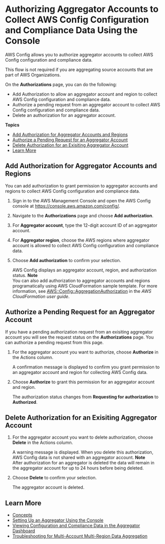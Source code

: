 # Authorizing Aggregator Accounts to Collect AWS Config Configuration and Compliance Data Using the Console<a name="authorize-aggregator-account-console"></a>

AWS Config allows you to authorize aggregator accounts to collect AWS Config configuration and compliance data\. 

This flow is not required if you are aggregating source accounts that are part of AWS Organizations\.

On the **Authorizations** page, you can do the following:
+ Add Authorization to allow an aggregator account and region to collect AWS Config configuration and compliance data\.
+ Authorize a pending request from an aggregator account to collect AWS Config configuration and compliance data\.
+ Delete an authorization for an aggregator account\.

**Topics**
+ [Add Authorization for Aggregator Accounts and Regions](#add-authorization-console)
+ [Authorize a Pending Request for an Aggregator Account](#authorization-pending-request-console)
+ [Delete Authorization for an Exisiting Aggregator Account](#delete-authorization-console)
+ [Learn More](#learn-more-setup-console)

## Add Authorization for Aggregator Accounts and Regions<a name="add-authorization-console"></a>

You can add authorization to grant permission to aggregator accounts and regions to collect AWS Config configuration and compliance data\.

1. Sign in to the AWS Management Console and open the AWS Config console at [https://console\.aws\.amazon\.com/config/](https://console.aws.amazon.com/config/)\.

1. Navigate to the **Authorizations** page and choose **Add authorization**\.

1. For **Aggregator account**, type the 12\-digit account ID of an aggregator account\.

1. For **Aggregator region**, choose the AWS regions where aggregator account is allowed to collect AWS Config configuration and compliance data\.

1. Choose **Add authorization** to confirm your selection\.

   AWS Config displays an aggregator account, region, and authorization status\.
**Note**  
You can also add authorization to aggregator accounts and regions programatically using AWS CloudFormation sample template\. For more information, see [AWS::Config::AggregationAuthorization](https://docs.aws.amazon.com/AWSCloudFormation/latest/UserGuide/aws-resource-config-aggregationauthorization.html) in the *AWS CloudFormation user guide*\.

## Authorize a Pending Request for an Aggregator Account<a name="authorization-pending-request-console"></a>

If you have a pending authorization request from an exisiting aggregator account you will see the request status on the **Authorizations** page\. You can authorize a pending request from this page\.

1. For the aggregator account you want to authorize, choose **Authorize** in the Actions column\.

   A confirmation message is displayed to confirm you grant permission to an aggregator account and region for collecting AWS Config data\.

1. Choose **Authorize** to grant this permission for an aggregator account and region\.

   The authorization status changes from **Requesting for authorization** to **Authorized**\.

## Delete Authorization for an Exisiting Aggregator Account<a name="delete-authorization-console"></a>

1. For the aggregator account you want to delete authorization, choose **Delete** in the Actions column\.

   A warning message is displayed\. When you delete this authorization, AWS Config data is not shared with an aggregator account\.
**Note**  
After authorization for an aggregator is deleted the data will remain in the aggregator account for up to 24 hours before being deleted\.

1. Choose **Delete** to confirm your selection\.

   The aggregator account is deleted\.

## Learn More<a name="learn-more-setup-console"></a>
+ [Concepts](config-concepts.md)
+ [Setting Up an Aggregator Using the Console](setup-aggregator-console.md)
+ [Viewing Configuration and Compliance Data in the Aggregator Dashboard](viewing-the-aggregate-dashboard.md)
+ [Troubleshooting for Multi\-Account Multi\-Region Data Aggregation](aggregate-data-troubleshooting.md)